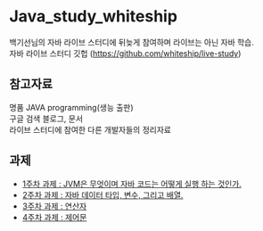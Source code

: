 # Java_study_whiteship

백기선님의 자바 라이브 스터디에 뒤늦게 참여하며 라이브는 아닌 자바 학습.   
자바 라이브 스터디 깃헙 (https://github.com/whiteship/live-study)

## 참고자료

명품 JAVA programming(생능 출판)   
구글 검색 블로그, 문서   
라이브 스터디에 참여한 다른 개발자들의 정리자료   

## 과제
* [1주차 과제 : JVM은 무엇이며 자바 코드는 어떻게 실행 하는 것인가.](https://velog.io/@dbwogml15/%EC%9E%90%EB%B0%94-%EC%8A%A4%ED%84%B0%EB%94%94-1%EC%A3%BC%EC%B0%A8-%EA%B3%BC%EC%A0%9C#1-jvm%EC%9D%80-%EB%AC%B4%EC%97%87%EC%9D%B8%EA%B0%80)
* [2주차 과제 : 자바 데이터 타입, 변수, 그리고 배열.](https://velog.io/@dbwogml15/init)
* [3주차 과제 : 연산자](https://velog.io/@dbwogml15/3.-%EC%97%B0%EC%82%B0%EC%9E%90)
* [4주차 과제 : 제어문](https://velog.io/@dbwogml15/4.-%EC%A0%9C%EC%96%B4%EB%AC%B8)
